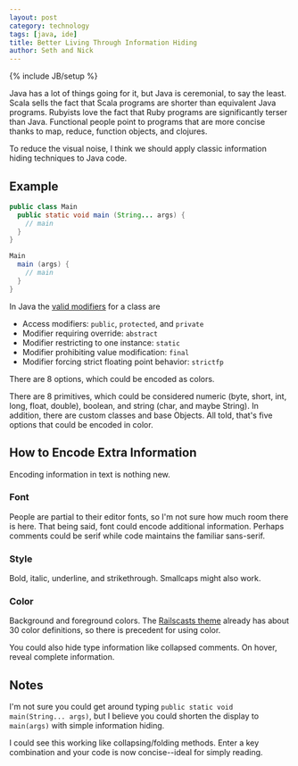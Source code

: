 ```yaml
---
layout: post
category: technology
tags: [java, ide]
title: Better Living Through Information Hiding
author: Seth and Nick
---
```

{% include JB/setup %}

Java has a lot of things going for it, but Java is ceremonial, to say the least. Scala sells the fact that Scala programs are shorter than equivalent Java programs. Rubyists love the fact that Ruby programs are significantly terser than Java. Functional people point to programs that are more concise thanks to map, reduce, function objects, and clojures.

To reduce the visual noise, I think we should apply classic information hiding techniques to Java code.

## Example

```java
public class Main
  public static void main (String... args) {
    // main
  }
}
```

```java
Main
  main (args) {
    // main
  }
}
```

In Java the [valid modifiers](http://docs.oracle.com/javase/tutorial/reflect/class/classModifiers.html) for a class are

  - Access modifiers: `public`, `protected`, and `private`
  - Modifier requiring override: `abstract`
  - Modifier restricting to one instance: `static`
  - Modifier prohibiting value modification: `final`
  - Modifier forcing strict floating point behavior: `strictfp`

There are 8 options, which could be encoded as colors.

There are 8 primitives, which could be considered numeric (byte, short, int, long, float, double), boolean, and string (char, and maybe String). In addition, there are custom classes and base Objects. All told, that's five options that could be encoded in color.

## How to Encode Extra Information

Encoding information in text is nothing new.

### Font

People are partial to their editor fonts, so I'm not sure how much room there is here. That being said, font could encode additional information. Perhaps comments could be serif while code maintains the familiar sans-serif.

### Style

Bold, italic, underline, and strikethrough. Smallcaps might also work.

### Color

Background and foreground colors. The [Railscasts theme](https://github.com/talltroym/sublime-theme-railscasts/blob/master/RailsCastsColorScheme.tmTheme) already has about 30 color definitions, so there is precedent for using color.

You could also hide type information like collapsed comments. On hover, reveal complete information.

## Notes

I'm not sure you could get around typing `public static void main(String... args)`, but I believe you could shorten the display to `main(args)` with simple information hiding.

I could see this working like collapsing/folding methods. Enter a key combination and your code is now concise--ideal for simply reading.

